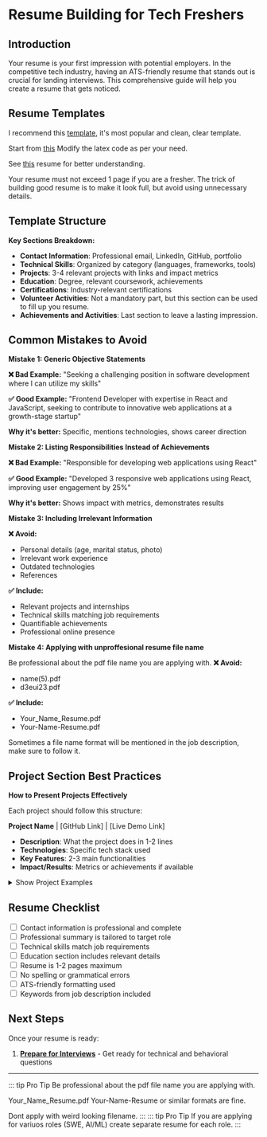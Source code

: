 # Resume Building for Tech Freshers

## Introduction

Your resume is your first impression with potential employers. In the competitive tech industry, having an ATS-friendly resume that stands out is crucial for landing interviews. This comprehensive guide will help you create a resume that gets noticed.

## Resume Templates
I recommend this [template](https://www.overleaf.com/latex/templates/rendercv-sb2nov-theme/gdspgtsnfncm), it's most popular and clean, clear template.

Start from [this](https://www.overleaf.com/read/fcfypsqbvjph#e75cc3) Modify the latex code as per your need.

See [this](https://github.com/arasgungore/arasgungore-CV) resume for better understanding.

Your resume must not exceed 1 page if you are a fresher.
The trick of building good resume is to make it look full, but avoid using unnecessary details.


## Template Structure

**Key Sections Breakdown:**

- **Contact Information**: Professional email, LinkedIn, GitHub, portfolio
- **Technical Skills**: Organized by category (languages, frameworks, tools)
- **Projects**: 3-4 relevant projects with links and impact metrics
- **Education**: Degree, relevant coursework, achievements
- **Certifications**: Industry-relevant certifications
- **Volunteer Activities**: Not a mandatory part, but this section can be used to fill up you resume.
- **Achievements and Activities**: Last section to leave a lasting impression.

## Common Mistakes to Avoid

<article>

**Mistake 1: Generic Objective Statements**

**❌ Bad Example:**
"Seeking a challenging position in software development where I can utilize my skills"

**✅ Good Example:**
"Frontend Developer with expertise in React and JavaScript, seeking to contribute to innovative web applications at a growth-stage startup"

**Why it's better:** Specific, mentions technologies, shows career direction

</article>

<article>

**Mistake 2: Listing Responsibilities Instead of Achievements**

**❌ Bad Example:**
"Responsible for developing web applications using React"

**✅ Good Example:**
"Developed 3 responsive web applications using React, improving user engagement by 25%"

**Why it's better:** Shows impact with metrics, demonstrates results

</article>

<article>

**Mistake 3: Including Irrelevant Information**

**❌ Avoid:**
- Personal details (age, marital status, photo)
- Irrelevant work experience
- Outdated technologies
- References

**✅ Include:**
- Relevant projects and internships
- Technical skills matching job requirements
- Quantifiable achievements
- Professional online presence

</article>

<article>

**Mistake 4: Applying with unproffesional resume file name**

Be professional about the pdf file name you are applying with.
**❌ Avoid:**
- name(5).pdf
- d3eui23.pdf

**✅ Include:**
- Your_Name_Resume.pdf
- Your-Name-Resume.pdf

Sometimes a file name format will be mentioned in the job description, make sure to follow it.

</article>

## Project Section Best Practices

<article>

**How to Present Projects Effectively**

Each project should follow this structure:

**Project Name** | [GitHub Link] | [Live Demo Link]
- **Description**: What the project does in 1-2 lines
- **Technologies**: Specific tech stack used
- **Key Features**: 2-3 main functionalities
- **Impact/Results**: Metrics or achievements if available

<details><summary>Show Project Examples</summary>

**Example 1: E-commerce Website**
E-commerce Platform | [GitHub](https://youtu.be/dQw4w9WgXcQ) | [Live Demo](https://youtu.be/dQw4w9WgXcQ)
- Full-stack e-commerce application with user authentication and payment integration
- Technologies: React, Node.js, Express, MongoDB, Stripe API
- Key Features: Product catalog, shopping cart, secure checkout, admin dashboard
- Results: Handles 100+ concurrent users, 99.9% uptime

**Example 2: Data Visualization Dashboard**
COVID-19 Data Dashboard | [GitHub](https://youtu.be/dQw4w9WgXcQ) | [Live Demo](https://youtu.be/dQw4w9WgXcQ)
- Interactive dashboard displaying real-time COVID-19 statistics
- Technologies: Python, Dash, Plotly, Pandas, REST APIs
- Key Features: Real-time data updates, interactive charts, country comparisons
- Impact: Used by 500+ users for tracking pandemic trends

</details>

</article>

## Resume Checklist

<div class="progress-indicator">
<input type="checkbox"> Contact information is professional and complete
</div>

<div class="progress-indicator">
<input type="checkbox"> Professional summary is tailored to target role
</div>

<div class="progress-indicator">
<input type="checkbox"> Technical skills match job requirements
</div>

<div class="progress-indicator">
<input type="checkbox"> Education section includes relevant details
</div>

<div class="progress-indicator">
<input type="checkbox"> Resume is 1-2 pages maximum
</div>

<div class="progress-indicator">
<input type="checkbox"> No spelling or grammatical errors
</div>

<div class="progress-indicator">
<input type="checkbox"> ATS-friendly formatting used
</div>

<div class="progress-indicator">
<input type="checkbox"> Keywords from job description included
</div>

<!-- ## Tools and Resources

<div class="resource-links">
  <div class="resource-card">
    <h3>📝 Resume Builders</h3>
    <ul>
      <li><a href="https://www.overleaf.com/latex/templates/tagged/cv" target="_blank">LaTeX Templates</a></li>
      <li><a href="https://www.overleaf.com/latex/templates/rendercv-sb2nov-theme/gdspgtsnfncm" target="_blank">Popular Template</a></li>
    </ul>
  </div>
  <div class="resource-card">
    <h3>🔍 ATS Testing</h3>
    <ul>
      <li><a href="https://www.jobscan.co/" target="_blank">Jobscan ATS Checker</a></li>
      <li><a href="https://resumeworded.com/" target="_blank">Resume Worded</a></li>
      <li><a href="https://www.skillsyncer.com/" target="_blank">SkillSyncer</a></li>
    </ul>
  </div>
  <div class="resource-card">
    <h3>📊 Skill Assessment</h3>
    <ul>
      <li><a href="https://www.pluralsight.com/product/skill-assessments" target="_blank">Pluralsight Assessments</a></li>
      <li><a href="https://www.hackerrank.com/skills-verification" target="_blank">HackerRank Skills</a></li>
      <li><a href="https://www.linkedin.com/skill-assessments/" target="_blank">LinkedIn Skill Tests</a></li>
    </ul>
  </div>
  <div class="resource-card">
    <h3>✍️ Writing Help</h3>
    <ul>
      <li><a href="https://www.grammarly.com/" target="_blank">Grammarly</a></li>
      <li><a href="https://hemingwayapp.com/" target="_blank">Hemingway Editor</a></li>
      <li><a href="https://www.thesaurus.com/" target="_blank">Thesaurus.com</a></li>
    </ul>
  </div>
</div> -->

## Next Steps

Once your resume is ready:

1. **[Prepare for Interviews](/career/interview-tips)** - Get ready for technical and behavioral questions

---

::: tip Pro Tip
Be professional about the pdf file name you are applying with.

Your_Name_Resume.pdf Your-Name-Resume or similar formats are fine.

Dont apply with weird looking filename.
:::
::: tip Pro Tip
If you are applying for variuos roles (SWE, AI/ML) create separate resume for each role.
:::